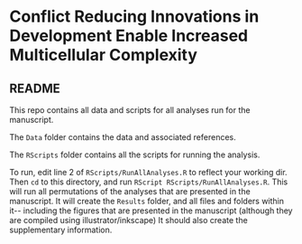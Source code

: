 # Conflict Reducing Innovations in Development Enable Increased Multicellular Complexity


## README

This repo contains all data and scripts for all analyses run for the manuscript. 

The `Data` folder contains the data and associated references. 

The `RScripts` folder contains all the scripts for running the analysis. 

To run, edit line 2 of `RScripts/RunAllAnalyses.R` to reflect your working dir.
Then `cd` to this directory, and run `RScript RScripts/RunAllAnalyses.R`.
This will run all permutations of the analyses that are presented in the manuscript. 
It will create the `Results` folder, and all files and folders within it-- including the figures that are presented in the manuscript (although they are compiled using illustrator/inkscape)
It should also create the supplementary information. 



